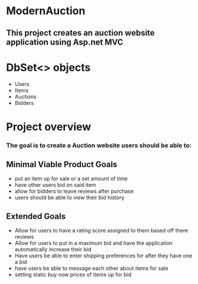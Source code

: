 # ModernAuction
## This project creates an auction website application using Asp.net MVC

# DbSet<> objects                     
- Users
- Items
- Auctions
- Bidders

# Project overview
### The goal is to create a Auction website users should be able to:

## Minimal Viable Product Goals
- put an item up for sale or a set amount of time
- have other users bid on said item
- allow for bidders to leave reviews after purchase
- users should be able to view their bid history

## Extended Goals
- Allow for users to have a rating score assigned to them based off there reviews
- Allow for users to put in a maximum bid and have the application automatically increase their bid
- Have users be able to enter shipping preferences for after they have one a bid
- have users be able to message each other about items for sale
- setting static buy now prices of items up for bid


